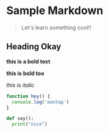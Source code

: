 # Sample Markdown

> Let's learn something cool!!

## Heading Okay

**this is a bold text**

__this is bold too__

_this is italic_

```javascript
function hey() {
  console.log('mantap')
}
```

```python
def say():
  print("nice")
```